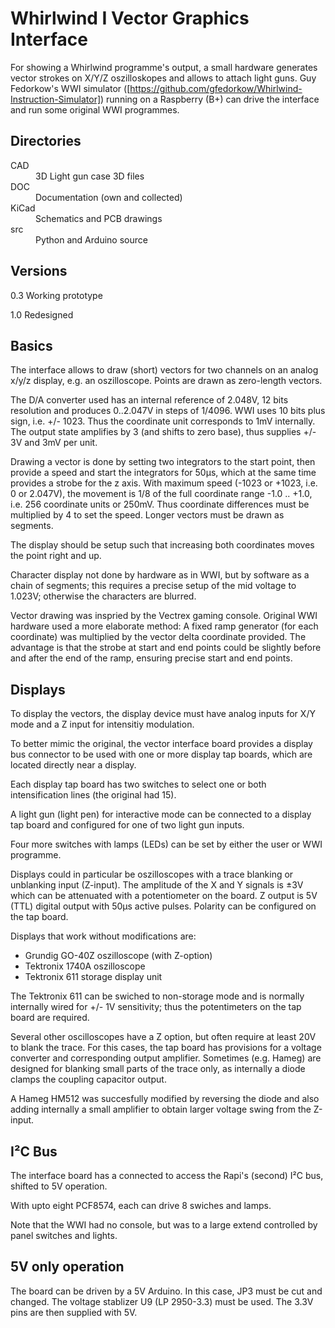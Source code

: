 # Whirlwind I Vector Graphics Interface

For showing a Whirlwind programme's output, a small hardware
generates vector strokes on X/Y/Z oszilloskopes
and allows to attach light guns.
Guy Fedorkow's WWI simulator ([https://github.com/gfedorkow/Whirlwind-Instruction-Simulator]) running on a Raspberry (B+) 
can drive the interface and run some original WWI programmes.


## Directories

<dl>
<dt> CAD   <dd> 3D Light gun case 3D files 
<dt> DOC   <dd> Documentation (own and collected)  
<dt> KiCad <dd> Schematics and PCB drawings
<dt> src   <dd> Python and Arduino source
</dl>

## Versions

0.3     Working prototype

1.0     Redesigned


## Basics

The interface allows to draw (short) vectors for two channels
on an analog x/y/z display, e.g. an oszilloscope.
Points are drawn as zero-length vectors.

The D/A converter used has an internal reference of 2.048V, 12 bits
resolution and produces 0..2.047V in steps of 1/4096. 
WWI uses 10 bits plus sign, i.e. +/- 1023.
Thus the coordinate unit corresponds to 1mV internally.
The output state amplifies by 3 (and shifts to zero base), 
thus supplies +/- 3V and 3mV per unit. 

Drawing a vector is done by setting two integrators to the start point,
then provide a speed and start the integrators for 50µs,
which at the same time provides a strobe for the z axis.
With maximum speed (-1023 or +1023, i.e. 0 or 2.047V), the movement is 1/8 of the full coordinate range -1.0 .. +1.0,
i.e. 256 coordinate units or 250mV. 
Thus coordinate differences must be multiplied by 4 to set the speed. 
Longer vectors must be drawn as segments.

The display should be setup such that increasing both coordinates
moves the point right and up.

Character display not done by hardware as in WWI,
but by software as a chain of segments;
this requires a precise setup of the mid voltage
to 1.023V; otherwise the characters are blurred.

Vector drawing was inspried by the Vectrex gaming console.
Original WWI hardware used a more elaborate method:
A fixed ramp generator (for each coordinate) was multiplied by
the vector delta coordinate provided. 
The advantage is that the strobe at start and end points could be
slightly before and after the end of the ramp, ensuring
precise start and end points.


## Displays
 
To display the vectors, the display device must have analog inputs for X/Y mode
and a Z input for intensitiy modulation.

To better mimic the original, the vector interface board provides
a display bus connector to be used with one or more display tap boards,
which are located directly near a display.

Each display tap board has two switches to select one or both intensification
lines (the original had 15). 

A light gun (light pen) for interactive mode can be connected to a display tap board
and configured for one of two light gun inputs.

Four more switches with lamps (LEDs) can be set by either the user or WWI 
programme.

Displays could in particular be oszilloscopes with a trace blanking
or unblanking input (Z-input).
The amplitude of the X and Y signals is &plusmn;3V which can be attenuated
with a potentiometer on the board.
Z output is 5V (TTL) digital output with 50µs active pulses.
Polarity can be configured on the tap board.

Displays that work without modifications are:
- Grundig GO-40Z oszilloscope (with Z-option)
- Tektronix 1740A oszilloscope 
- Tektronix 611 storage display unit

The Tektronix 611 can be swiched to non-storage mode and is normally 
internally wired for +/- 1V sensitivity; 
thus the potentimeters on the tap board are required.

Several other oscilloscopes have a Z option, but often require
at least 20V to blank the trace.
For this cases, the tap board has provisions for a voltage converter
and corresponding output amplifier.
Sometimes (e.g. Hameg) are designed for blanking small parts of the trace
only, as internally a diode clamps the coupling capacitor output.

A Hameg HM512 was succesfully modified by reversing the diode and also
adding internally a small amplifier to obtain larger voltage swing
from the Z-input. 

## I²C Bus

The interface board has a connected to access the Rapi's (second) I²C bus,
shifted to 5V operation.

With upto eight PCF8574, each can drive 8 swiches and lamps.

Note that the WWI had no console, but was to a large extend controlled
by panel switches and lights.
  

## 5V only operation

The board can be driven by a 5V Arduino.
In this case, JP3 must be cut and changed.
The voltage stablizer U9 (LP 2950-3.3) must be used.
The 3.3V pins are then supplied with 5V.
 

